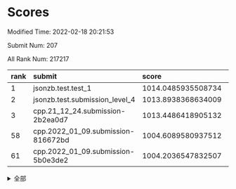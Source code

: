 # Scores

Modified Time: 2022-02-18 20:21:53

Submit Num: 207

All Rank Num: 217217

| rank |               submit               |       score        |       sigma        | pk_num |
| :--- | :--------------------------------- | :----------------- | :----------------- | :----- |
| 1    | jsonzb.test.test_1                 | 1014.0485935508734 | 0.8082056227955209 | 4197   |
| 2    | jsonzb.test.submission_level_4     | 1013.8938368634009 | 0.813389927846575  | 4203   |
| 3    | cpp.21_12_24.submission-2b2ea0d7   | 1013.4486418905132 | 0.801643658104142  | 4198   |
| 58   | cpp.2022_01_09.submission-816672bd | 1004.6089580937512 | 0.7177538380539319 | 4193   |
| 61   | cpp.2022_01_09.submission-5b0e3de2 | 1004.2036547832507 | 0.7110032094130472 | 4198   |


<details>
<summary>全部</summary>

| rank |                 submit                 |       score        |       sigma        | pk_num |
| :--- | :------------------------------------- | :----------------- | :----------------- | :----- |
| 1    | jsonzb.test.test_1                     | 1014.0485935508734 | 0.8082056227955209 | 4197   |
| 2    | jsonzb.test.submission_level_4         | 1013.8938368634009 | 0.813389927846575  | 4203   |
| 3    | cpp.21_12_24.submission-2b2ea0d7       | 1013.4486418905132 | 0.801643658104142  | 4198   |
| 4    | gobigger.level_3.submission_level_3_25 | 1012.0746699684427 | 0.7781879387518347 | 4196   |
| 5    | gobigger.level_3.submission_level_3_8  | 1011.9847995521667 | 0.7956434858407027 | 4206   |
| 6    | gobigger.level_3.submission_level_3_13 | 1011.5134669401317 | 0.7984236251982962 | 4196   |
| 7    | gobigger.level_3.submission_level_3_7  | 1011.5032170205282 | 0.7793488685919637 | 4192   |
| 8    | gobigger.level_3.submission_level_3_6  | 1011.3310128343423 | 0.7712047435265819 | 4195   |
| 9    | gobigger.level_3.submission_level_3_27 | 1011.1317897271314 | 0.7731669757781575 | 4195   |
| 10   | gobigger.level_3.submission_level_3_28 | 1011.055160704422  | 0.7896228905918548 | 4195   |
| 11   | gobigger.level_3.submission_level_3_1  | 1011.0505251990213 | 0.7791578014499396 | 4197   |
| 12   | gobigger.level_3.submission_level_3_38 | 1010.876127358281  | 0.8057637600093929 | 4198   |
| 13   | gobigger.level_3.submission_level_3_10 | 1010.8652151632898 | 0.7740815926250467 | 4195   |
| 14   | gobigger.level_3.submission_level_3_29 | 1010.763690879008  | 0.7875654163557632 | 4197   |
| 15   | gobigger.level_3.submission_level_3_2  | 1010.7251338623662 | 0.7561034852307759 | 4200   |
| 16   | gobigger.level_3.submission_level_3_11 | 1010.7220377941279 | 0.7760955516767022 | 4196   |
| 17   | gobigger.level_3.submission_level_3_30 | 1010.7213035693843 | 0.7766687170609777 | 4197   |
| 18   | gobigger.level_3.submission_level_3_22 | 1010.6451513456053 | 0.7749505183506932 | 4199   |
| 19   | gobigger.level_3.submission_level_3_16 | 1010.5958655343117 | 0.7669378362005359 | 4200   |
| 20   | gobigger.level_3.submission_level_3_49 | 1010.5277555713092 | 0.7569081374793826 | 4200   |
| 21   | gobigger.level_3.submission_level_3_21 | 1010.5001589852259 | 0.7804056635888826 | 4193   |
| 22   | gobigger.level_3.submission_level_3_32 | 1010.4725756635077 | 0.7591698986373899 | 4197   |
| 23   | gobigger.level_3.submission_level_3_33 | 1010.3246940376446 | 0.7527411654708193 | 4195   |
| 24   | gobigger.level_3.submission_level_3_0  | 1010.3182881695684 | 0.7635277480477216 | 4203   |
| 25   | gobigger.level_3.submission_level_3_41 | 1010.3096002323209 | 0.7892629836112673 | 4198   |
| 26   | gobigger.level_3.submission_level_3_20 | 1010.2966307288849 | 0.7603063260597204 | 4191   |
| 27   | gobigger.level_3.submission_level_3_40 | 1010.289418152014  | 0.7777860162732724 | 4198   |
| 28   | gobigger.level_3.submission_level_3_34 | 1010.2200178148468 | 0.7670853488849464 | 4199   |
| 29   | gobigger.level_3.submission_level_3_48 | 1010.1870643069863 | 0.7776130088188346 | 4196   |
| 30   | gobigger.level_3.submission_level_3_39 | 1010.0496751728551 | 0.7505713801502184 | 4203   |
| 31   | gobigger.level_3.submission_level_3_19 | 1010.0182665766918 | 0.767176906306672  | 4197   |
| 32   | gobigger.level_3.submission_level_3_31 | 1010.0035052870517 | 0.7546867095723643 | 4193   |
| 33   | gobigger.level_3.submission_level_3_15 | 1009.9524141733266 | 0.7656393814770983 | 4199   |
| 34   | gobigger.level_3.submission_level_3_4  | 1009.947083499469  | 0.7639498240987926 | 4200   |
| 35   | gobigger.level_3.submission_level_3_43 | 1009.9341516359694 | 0.7502120804411028 | 4198   |
| 36   | gobigger.level_3.submission_level_3_37 | 1009.8596194176841 | 0.7488743847244902 | 4197   |
| 37   | gobigger.level_3.submission_level_3_24 | 1009.8510761237386 | 0.7515192291606168 | 4198   |
| 38   | gobigger.level_3.submission_level_3_12 | 1009.789708747285  | 0.7588455700746966 | 4198   |
| 39   | gobigger.level_3.submission_level_3_9  | 1009.7380335324251 | 0.7523774806844291 | 4202   |
| 40   | gobigger.level_3.submission_level_3_42 | 1009.7262123478482 | 0.7400592160594675 | 4195   |
| 41   | gobigger.level_3.submission_level_3_23 | 1009.5191748302633 | 0.7504384174328602 | 4190   |
| 42   | gobigger.level_3.submission_level_3_5  | 1009.5071591102978 | 0.7473032854490684 | 4197   |
| 43   | gobigger.level_3.submission_level_3_35 | 1009.4905036753058 | 0.7766638674398421 | 4196   |
| 44   | gobigger.level_3.submission_level_3_26 | 1009.3915064352883 | 0.7773485579851788 | 4193   |
| 45   | gobigger.level_3.submission_level_3_36 | 1009.3664606689969 | 0.752678804145904  | 4200   |
| 46   | gobigger.level_3.submission_level_3_18 | 1009.3080289117825 | 0.749335702355557  | 4200   |
| 47   | gobigger.level_3.submission_level_3_47 | 1009.2453105806903 | 0.7472062165418496 | 4200   |
| 48   | gobigger.level_3.submission_level_3_17 | 1009.1645383597187 | 0.7560924190215418 | 4201   |
| 49   | gobigger.level_3.submission_level_3_46 | 1009.0634244122526 | 0.7493369712210328 | 4198   |
| 50   | gobigger.level_3.submission_level_3_14 | 1008.8905046223804 | 0.7740338059062515 | 4193   |
| 51   | gobigger.level_3.submission_level_3_3  | 1008.7092342689477 | 0.7423738372988162 | 4193   |
| 52   | gobigger.level_3.submission_level_3_44 | 1008.4764446701736 | 0.7464413476675635 | 4196   |
| 53   | gobigger.level_3.submission_level_3_45 | 1008.4155832745153 | 0.7498279805184113 | 4199   |
| 54   | gobigger.level_1.submission_level_1_18 | 1005.1377243735984 | 0.7081655004790974 | 4195   |
| 55   | gobigger.level_1.submission_level_1_20 | 1004.9403132269179 | 0.7285541887858934 | 4197   |
| 56   | gobigger.level_1.submission_level_1_12 | 1004.6588908257278 | 0.7237312218966256 | 4199   |
| 57   | gobigger.level_1.submission_level_1_29 | 1004.6138614191635 | 0.7228351033798415 | 4197   |
| 58   | cpp.2022_01_09.submission-816672bd     | 1004.6089580937512 | 0.7177538380539319 | 4193   |
| 59   | gobigger.level_1.submission_level_1_3  | 1004.3320642660024 | 0.7123532355216836 | 4194   |
| 60   | gobigger.level_1.submission_level_1_49 | 1004.2584653403245 | 0.7211666268052204 | 4194   |
| 61   | cpp.2022_01_09.submission-5b0e3de2     | 1004.2036547832507 | 0.7110032094130472 | 4198   |
| 62   | gobigger.level_1.submission_level_1_27 | 1004.1919115205873 | 0.732531650148898  | 4195   |
| 63   | gobigger.level_1.submission_level_1_22 | 1004.0403691172294 | 0.7176346797016109 | 4198   |
| 64   | gobigger.level_1.submission_level_1_8  | 1003.9915174554061 | 0.7200910397591198 | 4197   |
| 65   | gobigger.level_1.submission_level_1_34 | 1003.9887766609957 | 0.7024853718643768 | 4201   |
| 66   | gobigger.level_1.submission_level_1_31 | 1003.9606237118145 | 0.7141087031296732 | 4202   |
| 67   | gobigger.level_1.submission_level_1_35 | 1003.9529671306368 | 0.7212789023924653 | 4197   |
| 68   | gobigger.level_1.submission_level_1_40 | 1003.9087304432055 | 0.7236963273978956 | 4198   |
| 69   | gobigger.level_1.submission_level_1_1  | 1003.8803708285155 | 0.7167330363613246 | 4195   |
| 70   | gobigger.level_1.submission_level_1_46 | 1003.8728567498889 | 0.7228173126596701 | 4197   |
| 71   | gobigger.level_1.submission_level_1_43 | 1003.8694967716963 | 0.7294967155668216 | 4195   |
| 72   | gobigger.level_1.submission_level_1_14 | 1003.8584046060455 | 0.7152586523815091 | 4199   |
| 73   | gobigger.level_1.submission_level_1_9  | 1003.8461583645064 | 0.7199261438257911 | 4199   |
| 74   | gobigger.level_1.submission_level_1_38 | 1003.8136018306872 | 0.7042978486015483 | 4191   |
| 75   | gobigger.level_1.submission_level_1_6  | 1003.8072574153426 | 0.7136199281929304 | 4195   |
| 76   | gobigger.level_1.submission_level_1_32 | 1003.7859869958138 | 0.7255906209754875 | 4197   |
| 77   | gobigger.level_1.submission_level_1_36 | 1003.7111611388578 | 0.7204451467794241 | 4196   |
| 78   | gobigger.level_1.submission_level_1_11 | 1003.5782305740034 | 0.7137371349058966 | 4198   |
| 79   | gobigger.level_1.submission_level_1_44 | 1003.4248817502105 | 0.7128152649656861 | 4196   |
| 80   | gobigger.level_1.submission_level_1_33 | 1003.4244268220772 | 0.7382096832206868 | 4196   |
| 81   | gobigger.level_1.submission_level_1_16 | 1003.4141067226483 | 0.7166115410186896 | 4202   |
| 82   | gobigger.level_1.submission_level_1_15 | 1003.4102941550376 | 0.7167301820421039 | 4198   |
| 83   | gobigger.level_1.submission_level_1_28 | 1003.4038979117859 | 0.7147387643193557 | 4200   |
| 84   | gobigger.level_1.submission_level_1_17 | 1003.4004745662833 | 0.71062971303096   | 4196   |
| 85   | gobigger.level_1.submission_level_1_7  | 1003.3842148494568 | 0.7293919996019643 | 4206   |
| 86   | gobigger.level_1.submission_level_1_10 | 1003.3696497203725 | 0.7254690483405767 | 4201   |
| 87   | gobigger.level_1.submission_level_1_39 | 1003.3253690988122 | 0.7197207726815643 | 4195   |
| 88   | gobigger.level_1.submission_level_1_4  | 1003.2868154824084 | 0.7161009390052958 | 4200   |
| 89   | gobigger.level_1.submission_level_1_37 | 1003.2499351409574 | 0.7154846347914632 | 4195   |
| 90   | gobigger.level_1.submission_level_1_26 | 1003.1543691384082 | 0.7112524770630606 | 4196   |
| 91   | gobigger.level_1.submission_level_1_0  | 1003.1381920183832 | 0.7195979138931894 | 4195   |
| 92   | gobigger.level_1.submission_level_1_42 | 1003.0872652154329 | 0.7190826853253451 | 4197   |
| 93   | gobigger.level_1.submission_level_1_47 | 1003.0272060320953 | 0.7207750618047783 | 4198   |
| 94   | gobigger.level_1.submission_level_1_13 | 1003.0177629207483 | 0.7130252030529843 | 4198   |
| 95   | gobigger.level_1.submission_level_1_23 | 1002.9294649188763 | 0.7108383744359386 | 4201   |
| 96   | gobigger.level_1.submission_level_1_30 | 1002.9089333908332 | 0.7178692999565408 | 4203   |
| 97   | gobigger.level_1.submission_level_1_21 | 1002.8362997135212 | 0.7146575128200329 | 4193   |
| 98   | gobigger.level_1.submission_level_1_45 | 1002.7937047544777 | 0.7157850702491294 | 4197   |
| 99   | gobigger.level_1.submission_level_1_24 | 1002.647589358856  | 0.7137214189700939 | 4199   |
| 100  | gobigger.level_1.submission_level_1_48 | 1002.6234213637001 | 0.7253736257913854 | 4196   |
| 101  | gobigger.level_1.submission_level_1_5  | 1002.5033252317838 | 0.7293121122834515 | 4201   |
| 102  | gobigger.level_1.submission_level_1_2  | 1002.3808209892195 | 0.7162241866707467 | 4193   |
| 103  | gobigger.level_1.submission_level_1_25 | 1002.2544501039866 | 0.7103878189305131 | 4197   |
| 104  | gobigger.level_1.submission_level_1_41 | 1001.6464362599604 | 0.7136817266183758 | 4193   |
| 105  | gobigger.level_1.submission_level_1_19 | 1001.2985734050715 | 0.7051986793224715 | 4200   |
| 106  | gobigger.random.submission_random_1    | 996.9381139562297  | 0.7203157498176656 | 4198   |
| 107  | gobigger.random.submission_random_9    | 996.8719956281268  | 0.7287657832450616 | 4203   |
| 108  | gobigger.random.submission_random_38   | 996.7271783732987  | 0.7043152616100897 | 4194   |
| 109  | gobigger.random.submission_random_0    | 996.7011101937499  | 0.713310688115852  | 4202   |
| 110  | gobigger.random.submission_random_35   | 996.678626068523   | 0.7037116006107798 | 4198   |
| 111  | gobigger.random.submission_random_20   | 996.6548323062572  | 0.7027363502991201 | 4192   |
| 112  | gobigger.random.submission_random_29   | 996.5995707582364  | 0.7077120270809031 | 4201   |
| 113  | gobigger.random.submission_random_2    | 996.5479589238902  | 0.7067681214868599 | 4194   |
| 114  | gobigger.random.submission_random_47   | 996.5391768954028  | 0.7096681366977396 | 4197   |
| 115  | gobigger.random.submission_random_48   | 996.5242633282692  | 0.7162139883624349 | 4196   |
| 116  | gobigger.random.submission_random_30   | 996.4297914403058  | 0.7156453562670471 | 4197   |
| 117  | gobigger.random.submission_random_3    | 996.4206954477088  | 0.7190163637557415 | 4198   |
| 118  | gobigger.random.submission_random_21   | 996.4128357097069  | 0.7023864927358274 | 4197   |
| 119  | gobigger.random.submission_random_22   | 996.4025012888063  | 0.7097980061504843 | 4195   |
| 120  | gobigger.random.submission_random_14   | 996.3095401583394  | 0.7024121258262214 | 4196   |
| 121  | gobigger.random.submission_random_18   | 996.1850707420766  | 0.7090442124701072 | 4198   |
| 122  | gobigger.random.submission_random_45   | 996.1342229673965  | 0.7116309122729855 | 4200   |
| 123  | gobigger.random.submission_random_12   | 996.1099972307846  | 0.7153179032788011 | 4191   |
| 124  | gobigger.random.submission_random_4    | 996.0956170009275  | 0.7160343236414386 | 4193   |
| 125  | gobigger.random.submission_random_32   | 995.9861008432208  | 0.7073496797197847 | 4204   |
| 126  | gobigger.random.submission_random_5    | 995.972373229017   | 0.7148926387200968 | 4197   |
| 127  | gobigger.random.submission_random_26   | 995.9300479294008  | 0.7159483750250675 | 4198   |
| 128  | gobigger.random.submission_random_46   | 995.8915662194848  | 0.7069330367135733 | 4193   |
| 129  | gobigger.random.submission_random_40   | 995.8232751291296  | 0.7036688992484325 | 4199   |
| 130  | gobigger.random.submission_random_16   | 995.7946941367916  | 0.723606000965922  | 4201   |
| 131  | gobigger.random.submission_random_37   | 995.7933091456962  | 0.7033122001005914 | 4194   |
| 132  | gobigger.random.submission_random_24   | 995.7642988722514  | 0.7168460544289724 | 4197   |
| 133  | gobigger.random.submission_random_25   | 995.731081664686   | 0.7153761883499266 | 4198   |
| 134  | gobigger.random.submission_random_31   | 995.5371513716515  | 0.7135106183117739 | 4192   |
| 135  | gobigger.random.submission_random_6    | 995.52551202752    | 0.705788029545387  | 4196   |
| 136  | gobigger.random.submission_random_28   | 995.5093571928445  | 0.6938157390779687 | 4201   |
| 137  | gobigger.random.submission_random_34   | 995.3589514034547  | 0.7165413051248576 | 4196   |
| 138  | gobigger.random.submission_random_10   | 995.3531492231003  | 0.7230893082413257 | 4200   |
| 139  | gobigger.random.submission_random_41   | 995.2853175714974  | 0.7119023303304955 | 4206   |
| 140  | gobigger.random.submission_random_7    | 995.2824840652489  | 0.714408411554018  | 4201   |
| 141  | gobigger.random.submission_random_15   | 995.2477504924408  | 0.7104233661116504 | 4193   |
| 142  | gobigger.random.submission_random_13   | 995.1775133319375  | 0.7121497179011107 | 4197   |
| 143  | gobigger.random.submission_random_8    | 995.1585913107732  | 0.7099020426975986 | 4200   |
| 144  | gobigger.random.submission_random_43   | 995.1448513257056  | 0.7165335211779048 | 4199   |
| 145  | gobigger.random.submission_random_33   | 995.1356820248018  | 0.7288772532694131 | 4202   |
| 146  | gobigger.random.submission_random_42   | 995.0858211180982  | 0.7289876561396368 | 4198   |
| 147  | gobigger.random.submission_random_11   | 995.03387309625    | 0.7037939705795578 | 4198   |
| 148  | gobigger.random.submission_random_44   | 994.979356376243   | 0.7306866201581199 | 4194   |
| 149  | gobigger.random.submission_random_23   | 994.9691279870459  | 0.7175579789187836 | 4200   |
| 150  | gobigger.random.submission_random_27   | 994.7717647928754  | 0.7191934374183947 | 4197   |
| 151  | gobigger.random.submission_random_17   | 994.7694817877435  | 0.7113904803493324 | 4198   |
| 152  | gobigger.random.submission_random_49   | 994.6912339198439  | 0.7030680360254595 | 4200   |
| 153  | gobigger.random.submission_random_19   | 994.5541681043276  | 0.7224208540193188 | 4198   |
| 154  | gobigger.random.submission_random_39   | 994.3567883139959  | 0.735550090142488  | 4200   |
| 155  | gobigger.random.submission_random_36   | 994.2441078583655  | 0.7139004643834732 | 4197   |
| 156  | gobigger.level_2.submission_level_2_13 | 994.1257816635747  | 0.7271283747340614 | 4200   |
| 157  | gobigger.level_2.submission_level_2_21 | 992.9053137169478  | 0.7332497669385617 | 4198   |
| 158  | gobigger.level_2.submission_level_2_42 | 992.9003240731283  | 0.7443504196727445 | 4204   |
| 159  | gobigger.level_2.submission_level_2_0  | 992.8585111100601  | 0.739210814004274  | 4194   |
| 160  | gobigger.level_2.submission_level_2_10 | 992.7788936989829  | 0.7525114709852533 | 4198   |
| 161  | gobigger.level_2.submission_level_2_48 | 992.7417012992315  | 0.7441404391218244 | 4193   |
| 162  | gobigger.level_2.submission_level_2_17 | 992.7127914157744  | 0.7366777231521893 | 4201   |
| 163  | gobigger.level_2.submission_level_2_29 | 992.6982591382084  | 0.7456599248644241 | 4198   |
| 164  | gobigger.level_2.submission_level_2_40 | 992.6487605584156  | 0.7399257467093278 | 4196   |
| 165  | gobigger.level_2.submission_level_2_33 | 992.5850360045725  | 0.73258840300189   | 4199   |
| 166  | gobigger.level_2.submission_level_2_39 | 992.5849889657707  | 0.7555439667925427 | 4196   |
| 167  | gobigger.level_2.submission_level_2_6  | 992.4835355910927  | 0.7580797603965864 | 4198   |
| 168  | gobigger.level_2.submission_level_2_3  | 992.4110744871076  | 0.728555973857654  | 4199   |
| 169  | gobigger.level_2.submission_level_2_18 | 992.3903761380974  | 0.7284184480322143 | 4197   |
| 170  | gobigger.level_2.submission_level_2_28 | 992.376477759701   | 0.7481594845849984 | 4194   |
| 171  | gobigger.level_2.submission_level_2_41 | 992.336945830717   | 0.7507752731261315 | 4196   |
| 172  | gobigger.level_2.submission_level_2_1  | 992.318120541354   | 0.7392346822817117 | 4195   |
| 173  | gobigger.level_2.submission_level_2_14 | 992.2509225217799  | 0.7262306364897176 | 4197   |
| 174  | gobigger.level_2.submission_level_2_7  | 992.2158583095206  | 0.7419782419772853 | 4191   |
| 175  | gobigger.level_2.submission_level_2_23 | 992.1790097075163  | 0.7397762949938962 | 4204   |
| 176  | gobigger.level_2.submission_level_2_11 | 992.1319422250506  | 0.7577764686928382 | 4196   |
| 177  | gobigger.level_2.submission_level_2_47 | 992.0385644006307  | 0.7592460626906419 | 4197   |
| 178  | gobigger.level_2.submission_level_2_4  | 992.0046067810829  | 0.749019311769335  | 4198   |
| 179  | gobigger.level_2.submission_level_2_31 | 991.8656973800115  | 0.7418466591453526 | 4194   |
| 180  | gobigger.level_2.submission_level_2_19 | 991.857265051246   | 0.760022501874312  | 4198   |
| 181  | gobigger.level_2.submission_level_2_43 | 991.8169043335093  | 0.7559764653563951 | 4195   |
| 182  | gobigger.level_2.submission_level_2_15 | 991.7896053398418  | 0.7574547741578131 | 4197   |
| 183  | gobigger.level_2.submission_level_2_46 | 991.7570040027351  | 0.7671623575949318 | 4199   |
| 184  | gobigger.level_2.submission_level_2_8  | 991.6387576159177  | 0.7430369174430277 | 4194   |
| 185  | gobigger.level_2.submission_level_2_32 | 991.5793228440705  | 0.7405106461046118 | 4190   |
| 186  | gobigger.level_2.submission_level_2_16 | 991.5579304040715  | 0.7586647917061934 | 4194   |
| 187  | gobigger.level_2.submission_level_2_12 | 991.518204544696   | 0.742679776787156  | 4197   |
| 188  | gobigger.level_2.submission_level_2_38 | 991.5145424489717  | 0.7364426004291391 | 4199   |
| 189  | gobigger.level_2.submission_level_2_2  | 991.5137323517841  | 0.7507466598284913 | 4196   |
| 190  | gobigger.level_2.submission_level_2_22 | 991.5134191770871  | 0.7689115188694456 | 4198   |
| 191  | gobigger.level_2.submission_level_2_30 | 991.4904352879809  | 0.7408542932735928 | 4198   |
| 192  | gobigger.level_2.submission_level_2_49 | 991.3165220634404  | 0.7556243137292593 | 4197   |
| 193  | gobigger.level_2.submission_level_2_24 | 991.2868995611603  | 0.7555512239521841 | 4199   |
| 194  | gobigger.level_2.submission_level_2_35 | 991.2176969196335  | 0.7555825101254219 | 4197   |
| 195  | gobigger.level_2.submission_level_2_25 | 991.2040699811878  | 0.7436041842678459 | 4199   |
| 196  | gobigger.level_2.submission_level_2_5  | 991.1863891502812  | 0.7574720232220883 | 4201   |
| 197  | gobigger.level_2.submission_level_2_27 | 991.0566207069526  | 0.7473326397017344 | 4199   |
| 198  | gobigger.level_2.submission_level_2_9  | 991.0519881905905  | 0.7592914972371936 | 4200   |
| 199  | gobigger.level_2.submission_level_2_37 | 990.965377936982   | 0.7379553599337242 | 4199   |
| 200  | gobigger.level_2.submission_level_2_45 | 990.8849896381595  | 0.7518721918780314 | 4202   |
| 201  | gobigger.level_2.submission_level_2_36 | 990.8421081897696  | 0.7615319740410513 | 4200   |
| 202  | gobigger.level_2.submission_level_2_20 | 990.788671432033   | 0.744514830877862  | 4197   |
| 203  | gobigger.level_2.submission_level_2_44 | 990.7044568528476  | 0.7605809796508589 | 4199   |
| 204  | gobigger.level_2.submission_level_2_26 | 990.631255846533   | 0.7543328939122956 | 4202   |
| 205  | gobigger.level_2.submission_level_2_34 | 990.034066813613   | 0.7815772914590798 | 4196   |
| 206  | gobigger.none.submission_none_1        | 977.6617894570236  | 1.2635478742132378 | 4198   |
| 207  | gobigger.none.submission_none_0        | 977.3027363575114  | 1.4063876474031292 | 4197   |

</details>